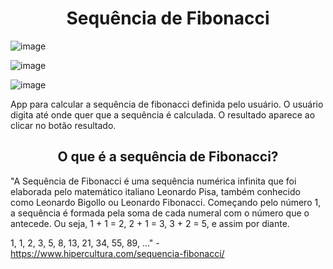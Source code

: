 <h1 align="center"> Sequência de Fibonacci </h1>


![image](https://user-images.githubusercontent.com/78871436/119277916-ac2f5a00-bbf8-11eb-87bb-612f90b07f72.png)

![image](https://user-images.githubusercontent.com/78871436/119277219-be0efe00-bbf4-11eb-8c41-c1a8ce9e1e07.png)

![image](https://user-images.githubusercontent.com/78871436/119277997-0e885a80-bbf9-11eb-9185-8ebf2da16811.png)
 
App para calcular a sequência de fibonacci definida pelo usuário.
O usuário digita até onde quer que a sequência é calculada. O resultado aparece ao clicar no botão resultado.

<h2 align="center"> O que é a sequência de Fibonacci? </h2>

"A Sequência de Fibonacci é uma sequência numérica infinita que foi elaborada pelo matemático italiano Leonardo Pisa, também conhecido como Leonardo Bigollo ou Leonardo Fibonacci. Começando pelo número 1, a sequência é formada pela soma de cada numeral com o número que o antecede. Ou seja, 1 + 1 = 2, 2 + 1 = 3, 3 + 2 = 5, e assim por diante.

1, 1, 2, 3, 5, 8, 13, 21, 34, 55, 89, ..." - https://www.hipercultura.com/sequencia-fibonacci/

